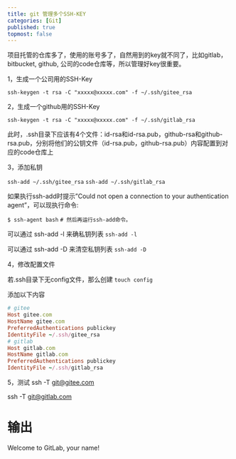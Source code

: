 ```yaml
---
title: git 管理多个SSH-KEY
categories: [Git]
published: true
topmost: false
---
```


项目托管的仓库多了，使用的账号多了，自然用到的key就不同了，比如gitlab，bitbucket, github, 公司的code仓库等，所以管理好key很重要。

1，生成一个公司用的SSH-Key

`ssh-keygen -t rsa -C "xxxxx@xxxxx.com" -f ~/.ssh/gitee_rsa`

2，生成一个github用的SSH-Key

`ssh-keygen -t rsa -C "xxxxx@xxxxx.com" -f ~/.ssh/gitlab_rsa`

此时，.ssh目录下应该有4个文件：id-rsa和id-rsa.pub，github-rsa和github-rsa.pub，分别将他们的公钥文件（id-rsa.pub，github-rsa.pub）内容配置到对应的code仓库上

3，添加私钥

`ssh-add ~/.ssh/gitee_rsa`
`ssh-add ~/.ssh/gitlab_rsa`

如果执行ssh-add时提示”Could not open a connection to your authentication agent”，可以现执行命令:

`$ ssh-agent bash`
`# 然后再运行ssh-add命令。`

可以通过 ssh-add -l 来确私钥列表
`ssh-add -l`

可以通过 ssh-add -D 来清空私钥列表
`ssh-add -D`

4，修改配置文件

若.ssh目录下无config文件，那么创建
`touch config`

添加以下内容

```ruby
# gitee
Host gitee.com
HostName gitee.com
PreferredAuthentications publickey
IdentityFile ~/.ssh/gitee_rsa
# gitlab
Host gitlab.com
HostName gitlab.com
PreferredAuthentications publickey
IdentityFile ~/.ssh/gitlab_rsa
```


5，测试
ssh -T git@gitee.com

ssh -T git@gitlab.com

# 输出
Welcome to GitLab, your name!